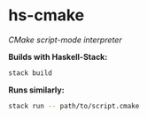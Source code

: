 # hs-cmake
_CMake script-mode interpreter_

**Builds with Haskell-Stack:**
```sh
stack build
```

**Runs similarly:**
```sh
stack run -- path/to/script.cmake
```
